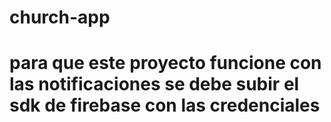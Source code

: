 # church-app

# para que este proyecto funcione con las notificaciones se debe subir el sdk de firebase con las credenciales